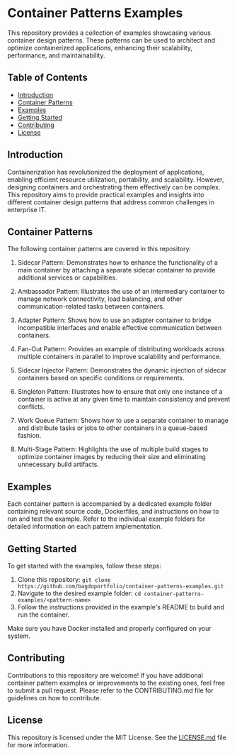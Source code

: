 # Container Patterns Examples

This repository provides a collection of examples showcasing various container design patterns. These patterns can be used to architect and optimize containerized applications, enhancing their scalability, performance, and maintainability.

## Table of Contents

- [Introduction](#introduction)
- [Container Patterns](#container-patterns)
- [Examples](#examples)
- [Getting Started](#getting-started)
- [Contributing](#contributing)
- [License](#license)

## Introduction

Containerization has revolutionized the deployment of applications, enabling efficient resource utilization, portability, and scalability. However, designing containers and orchestrating them effectively can be complex. This repository aims to provide practical examples and insights into different container design patterns that address common challenges in enterprise IT.

## Container Patterns

The following container patterns are covered in this repository:

1. Sidecar Pattern: Demonstrates how to enhance the functionality of a main container by attaching a separate sidecar container to provide additional services or capabilities.

2. Ambassador Pattern: Illustrates the use of an intermediary container to manage network connectivity, load balancing, and other communication-related tasks between containers.

3. Adapter Pattern: Shows how to use an adapter container to bridge incompatible interfaces and enable effective communication between containers.

4. Fan-Out Pattern: Provides an example of distributing workloads across multiple containers in parallel to improve scalability and performance.

5. Sidecar Injector Pattern: Demonstrates the dynamic injection of sidecar containers based on specific conditions or requirements.

6. Singleton Pattern: Illustrates how to ensure that only one instance of a container is active at any given time to maintain consistency and prevent conflicts.

7. Work Queue Pattern: Shows how to use a separate container to manage and distribute tasks or jobs to other containers in a queue-based fashion.

8. Multi-Stage Pattern: Highlights the use of multiple build stages to optimize container images by reducing their size and eliminating unnecessary build artifacts.

## Examples

Each container pattern is accompanied by a dedicated example folder containing relevant source code, Dockerfiles, and instructions on how to run and test the example. Refer to the individual example folders for detailed information on each pattern implementation.

## Getting Started

To get started with the examples, follow these steps:

1. Clone this repository: `git clone https://github.com/bagdoportfolio/container-patterns-examples.git`
2. Navigate to the desired example folder: `cd container-patterns-examples/<pattern-name>`
3. Follow the instructions provided in the example's README to build and run the container.

Make sure you have Docker installed and properly configured on your system.

## Contributing

Contributions to this repository are welcome! If you have additional container pattern examples or improvements to the existing ones, feel free to submit a pull request. Please refer to the CONTRIBUTING.md file for guidelines on how to contribute.

## License

This repository is licensed under the MIT License. See the [LICENSE.md](LICENSE.md) file for more information.

